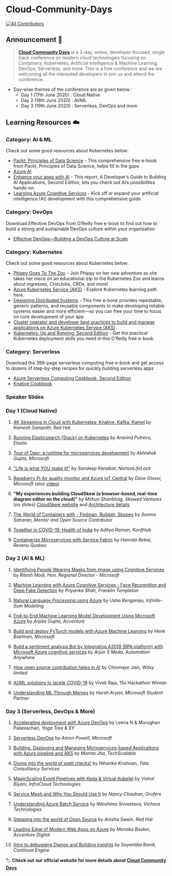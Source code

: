 # Cloud-Community-Days
<!-- ALL-CONTRIBUTORS-BADGE:START - Do not remove or modify this section -->

[![All Contributors](https://img.shields.io/badge/all_contributors-2-orange.svg?style=flat-square)](#contributors-)

<!-- ALL-CONTRIBUTORS-BADGE:END -->

## Announcement 📢

> **[Cloud Community Days](https://ccdays.konfhub.com/)** is a 3-day, online, developer-focused, single track conference on modern cloud technologies focusing on Containers, Kubernetes, Artificial Intelligence & Machine Learning, DevOps, Serverless, and more. This is a free conference and we are welcoming all the interested developers to join us and attend the conference.

* Day-wise themes of the conference are as given below :
  * Day 1 (17th June 2020) : Cloud Native
  * Day 2 (18th June 2020) : AI/ML
  * Day 3 (19th June 2020) : Serverless, DevOps and more

## Learning Resources ☁️

### Category: AI & ML
Check out some good resources about Kubernetes below:
- [Packt: Principles of Data Science](https://azure.microsoft.com/en-us/resources/principles-of-data-science/?wt.mc_id=AID3011244_QSG_EML_428992) - This comprehensive free e-book from Packt, Principles of Data Science, helps fill in the gaps
- [Azure AI](https://azure.microsoft.com/en-us/overview/ai-platform/?wt.mc_id=AID3011244_QSG_EML_428991)
- [Enhance your apps with AI](https://azure.microsoft.com/en-us/resources/create-your-first-intelligent-bot-with-microsoft-ai/?wt.mc_id=AID3011244_QSG_EML_428993) - This report, A Developer’s Guide to Building AI Applications, Second Edition, lets you check out AI’s possibilities hands-on.
- [Learning Azure Cognitive Services](https://azure.microsoft.com/en-us/resources/learning-azure-cognitive-services/?wt.mc_id=AID3011244_QSG_EML_428994) - Kick off or expand your artificial intelligence (AI) development with this comprehensive guide.

### Category: DevOps
Download Effective DevOps from O’Reilly free e-book to find out how to build a strong and sustainable DevOps culture within your organization

- [Effective DevOps—Building a DevOps Culture at Scale](https://azure.microsoft.com/en-us/resources/effective-devops/?wt.mc_id=AID3011244_QSG_EML_428995) 

### Category: Kubernetes
Check out some good resources about Kubernetes below:
- [Phippy Goes To The Zoo](https://azure.microsoft.com/en-us/resources/phippy-goes-to-the-zoo/en-us/?wt.mc_id=AID3011244_QSG_EML_428988) - Join Phippy on her new adventure as she takes her niece on an educational trip to the Kubernetes Zoo and learns about ingresses, CronJobs, CRDs, and more!
- [Azure Kubernetes Service (AKS)](https://azure.microsoft.com/en-us/services/kubernetes-service/?wt.mc_id=AID3011244_QSG_EML_428985) - Explore Kubernetes learning path here. 
- [Designing Distributed Systems](https://azure.microsoft.com/en-us/resources/designing-distributed-systems/?wt.mc_id=AID3011244_QSG_EML_428986) - This free e-book provides repeatable, generic patterns, and reusable components to make developing reliable systems easier and more efficient—so you can free your time to focus on core development of your app
- [Cluster operator and developer best practices to build and manage applications on Azure Kubernetes Service (AKS)](https://docs.microsoft.com/en-us/azure/aks/best-practices?wt.mc_id=AID3011244_QSG_EML_428987)
- [Kubernetes: Up and Running, Second Edition](https://azure.microsoft.com/en-us/resources/kubernetes-up-and-running/?wt.mc_id=AID3011244_QSG_EML_428989) - Get the practical Kubernetes deployment skills you need in this O’Reilly free e-book.

### Category: Serverless
Download the 399-page serverless computing free e-book and get access to dozens of step-by-step recipes for quickly building serverless apps
- [Azure Serverless Computing Cookbook, Second Edition](https://azure.microsoft.com/en-us/resources/azure-serverless-computing-cookbook/?wt.mc_id=AID3011244_QSG_EML_428990)
- [Knative Cookbook](https://dn.dev/knative-cookbook)

### Speaker Slides

### Day 1 (Cloud Native)

1. [4K Streaming in Cloud with Kubernetes, Knative, Kafka, Kamel](http://dn.dev/4k-kubernetes) by _Kamesh Sampath, Red Hat_

2. [Running Elasticsearch {Stack} on Kubernetes](https://aravind.dev/2020/06/elastic-stack-on-k8s/) by _Aravind Putrevu, Elastic_

3. [Tour of Dapr: a runtime for microservices development](https://aka.ms/tour-of-dapr) by _Abhishek Gupta, Microsoft_

4. ["Life is what YOU make it!"](https://www.slideshare.net/CodeOps/life-is-what-you-make-it-sandeep-kanabar-ccdays-presentation) by _Sandeep Kanabar, NortonLifeLock_

5. [Raspberry Pi Air quality monitor and Azure IoT Central](https://github.com/gloveboxes/Raspberry-Pi-Python-Environment-Monitor-with-the-Pimoroni-Enviro-Air-Quality-PMS5003-Sensor) by _Dave Glover, Microsoft_ (also [video](https://onedrive.live.com/?authkey=%21APnc0f%5FJ3NYfe%2Dk&cid=BAF1CDAE0A412C89&id=BAF1CDAE0A412C89%2190293&parId=BAF1CDAE0A412C89%2155185&o=OneUp))

6. **"My experiences building CloudSkew (a browser-based, real-time diagram editor on the cloud)"** by _Mithun Shanbhag, Skewed Ventures_ (no slides) [CloudSkew website](https://www.cloudskew.com/) and [Architecture details](https://www.cloudskew.com/about/cloudskew-architecture.html)

7. [The World of Containers with - Podman, Buildah, Skopeo](https://www.slideshare.net/CodeOps/the-world-of-containers-with-podman-buildah-skopeo-by-seema-ccdays) by _Seema Saharan, Mentor and Open Source Contributor_

8. [Together in COVID-19: Health of India](https://www.slideshare.net/CodeOps/together-in-covid19-health-of-india-ccdays-talk-aditya) by _Aditya Raman, KonfHub_

9. [Containerize Microservices with Service Fabric](https://github.com/didourebai/CCDaysOnline) by _Hamida Rebai, Revenu Quebec_ 

### Day 2 (AI & ML)

1. [Identifying People Wearing Masks from Image using Cognitive Services](https://www.slideshare.net/CodeOps/identifying-people-wearing-masks-from-image-using-cognitive-services-ritesh-modi-ccdays) by _Ritesh Modi, Hon. Regional Director - Microsoft_

2. [Machine Learning with Azure Cognitive Services - Face Recognition and Deep Fake Detection](https://www.slideshare.net/CodeOps/machine-learning-with-azure-cognitive-services-face-recognition-and-deep-fake-detection-priyanka-ccdays) by _Priyanka Shah, Franklin Templeton_

3. [Natural Language Processing using Azure](https://github.com/ushareng/CloudCommunityConference) by _Usha Rengaraju, 
Infinite-Sum Modeling_

4. [End-to-End Machine Learning Model Development Using Microsoft Azure](https://www.slideshare.net/CodeOps/build-machine-learning-models-using-microsoft-azure-arpita-ccdays) by _Arpita Gupta, Accenture_

5. [Build and deploy PyTorch models with Azure Machine Learning](https://www.slideshare.net/CodeOps/build-and-deploy-pytorch-models-with-azure-machine-learning-henk-ccdays) by _Henk Boelman, Microsoft_

6. [Build a sentiment analysis Bot by Integrating A2019 (RPA platform) with Microsoft Azure cognitive services](https://www.slideshare.net/CodeOps/build-a-sentiment-analysis-bot-by-integrating-a2019-rpa-platform-with-microsoft-azure-cognitive-services-arjun-ccdays) by _Arjun S Meda, Automation Anywhere_

7. [How open source contribution helps in AI](https://www.slideshare.net/CodeOps/how-open-source-helps-in-ai-ccdays-chinmaye) by _Chinmaye Jain, Witsy limited_

8. [AI/ML solutions to tackle COVID-19](https://www.slideshare.net/CodeOps/aiml-solutions-to-tackle-covid19-vivek-raja-ccdays) by Vivek Raja, 15x Hackathon Winner

9. [Understanding ML Through Memes](https://www.slideshare.net/CodeOps/understanding-ml-through-memes-harsh-ccdays) by _Harsh Aryan, Microsoft Student Partner_ 

### Day 3 (Serverless, DevOps & More)

1. [Accelerating deployment with Azure DevOps](https://www.slideshare.net/CodeOps/accelerating-deployment-with-azure-devops-murughan-and-leena-ccdays) by Leena N & Murughan Palaniachari, _Yoga Tree & EY_ 

2. [Serverless DevOps](https://www.aaron-powell.com/talks/serverless-devops/) by _Aaron Powell, Microsoft_ 

3. [Building, Deploying and Managing Microservices-based Applications with Azure pipeline and AKS](https://www.slideshare.net/CodeOps/building-deploying-and-managing-microservicesbased-applications-with-azure-pipeline-and-aks-mamta-ccdays) by _Mamta Jha, TechScalable_

4. [Diving into the world of spell checks!](https://www.slideshare.net/CodeOps/diving-into-the-world-of-spell-checks-niharika-ccdays) by _Niharika Krishnan, Tata Consultancy Services_

5. [MagicScaling Event Pipelines with Keda & Virtual Kubelet](https://docs.google.com/presentation/d/e/2PACX-1vQ8pmEpbuFPKcfRGcRQ17VfF9W7W3H0Lq5kXq9Yy1NvctbkDz6yFv2O10DUg07ocOxhKzAqEz-4nGRg/pub?start=false&loop=false&delayms=3000&slide=id.g7787786d32_0_0) by _Vishal Biyani, InfraCloud Technologies_

6. [Service Mesh and Why You Should Use It](https://www.slideshare.net/CodeOps/service-mesh-and-why-should-you-use-it-nancy-ccdays) by _Nancy Chauhan, Grofers_

7. [Understanding Azure Batch Service](https://www.slideshare.net/CodeOps/understanding-azure-batch-service-niloshima-ccdays) by _Niloshima Srivastava, Vichara Technologies_

8. [Stepping into the world of Open Source](https://www.slideshare.net/CodeOps/stepping-into-the-world-of-open-source-anisha-ccdays) by _Anisha Swain, Red Hat_

9. [Leading Edge of Modern Web Apps on Azure](https://www.slideshare.net/CodeOps/leading-edge-of-modern-web-apps-on-azure-menaka-ccdays) by _Menaka Basker, Accenture Digital_

10. [Intro to debugging Django and Building insights](https://www.slideshare.net/CodeOps/intro-to-django-debugging-building-insights) by _Sayantika Banik, Continual Engine_

🏷️ **Check out our official website for more details about [Cloud Community Days](https://ccdays.konfhub.com/)**
